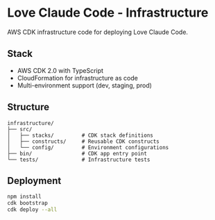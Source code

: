 # Love Claude Code - Infrastructure

AWS CDK infrastructure code for deploying Love Claude Code.

## Stack

- AWS CDK 2.0 with TypeScript
- CloudFormation for infrastructure as code
- Multi-environment support (dev, staging, prod)

## Structure

```
infrastructure/
├── src/
│   ├── stacks/         # CDK stack definitions
│   ├── constructs/     # Reusable CDK constructs
│   └── config/         # Environment configurations
├── bin/                # CDK app entry point
└── tests/              # Infrastructure tests
```

## Deployment

```bash
npm install
cdk bootstrap
cdk deploy --all
```